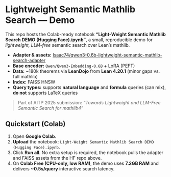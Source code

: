 # Lightweight Semantic Mathlib Search — Demo

This repo hosts the Colab-ready notebook **“Light-Weight Semantic Mathlib Search DEMO (Hugging Face).ipynb”**, a small, reproducible demo for *lightweight, LLM-free* semantic search over Lean’s mathlib.

- **Adapter & assets:** [Isaac74/qwen3-0.6b-lightweight-semantic-mathlib-search-adapter](https://huggingface.co/Isaac74/qwen3-0.6b-lightweight-semantic-mathlib-search-adapter)
- **Base encoder:** `Qwen/Qwen3-Embedding-0.6B` + LoRA (PEFT)
- **Data:** ~180k theorems via **LeanDojo** from **Lean 4.20.1** (minor gaps vs. full mathlib)
- **Index:** FAISS HNSW
- **Query types:** supports **natural language** and **formula** queries (can mix), **do not** supports LaTeX queries

> Part of AITP 2025 submission: *“Towards Lightweight and LLM-Free Semantic Search for mathlib4”*

## Quickstart (Colab)

1. Open **Google Colab**.
2. **Upload** the notebook: `Light-Weight Semantic Mathlib Search DEMO (Hugging Face).ipynb`.
3. Click **Run all**. No extra setup is required, the notebook pulls the adapter and FAISS assets from the HF repo above.
4. On **Colab Free (CPU-only, low RAM)**, the demo uses **7.2GB RAM** and delivers **~0.5s/query** interactive search latency.
